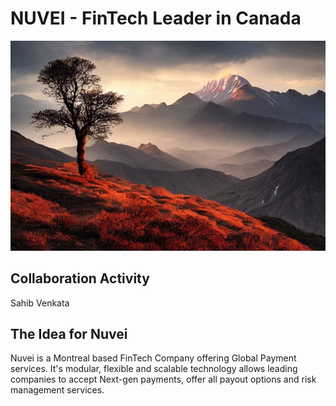 # NUVEI - FinTech Leader in Canada

![random image](./fdfs11-800x533.jpg)

## Collaboration Activity
Sahib
Venkata

## The Idea for Nuvei

Nuvei is a Montreal based FinTech Company offering Global Payment services. It's modular, flexible and scalable technology allows leading companies to accept Next-gen payments, offer all payout options and risk management services.

